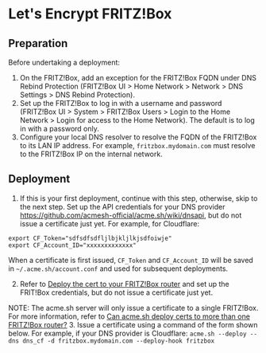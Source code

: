 # Let's Encrypt FRITZ!Box
## Preparation
Before undertaking a deployment:
1. On the FRITZ!Box, add an exception for the FRITZ!Box FQDN under DNS Rebind Protection (FRITZ!Box UI > Home Network > Network > DNS Settings > DNS Rebind Protection).
2. Set up the FRITZ!Box to log in with a username and password (FRITZ!Box UI > System > FRITZ!Box Users > Login to the Home Network > Login for access to the Home Network). The default is to log in with a password only.
3. Configure your local DNS resolver to resolve the FQDN of the FRITZ!Box to its LAN IP address. For example, `fritzbox.mydomain.com` must resolve to the FRITZ!Box IP on the internal network.

## Deployment
1. If this is your first deployment, continue with this step, otherwise, skip to the next step. Set up the API credentials for your DNS provider https://github.com/acmesh-official/acme.sh/wiki/dnsapi, but do not issue a certificate just yet. For example, for Cloudflare:
```
export CF_Token="sdfsdfsdfljlbjkljlkjsdfoiwje"
export CF_Account_ID="xxxxxxxxxxxxx"
```
When a certificate is first issued, `CF_Token` and `CF_Account_ID` will be saved in `~/.acme.sh/account.conf` and used for subsequent deployments.

2. Refer to [Deploy the cert to your FRITZ!Box router](https://github.com/acmesh-official/acme.sh/wiki/deployhooks#8-deploy-the-cert-to-your-fritzbox-router) and set up the FRIT!Box credentials, but do not issue a certificate just yet.

NOTE: The acme.sh server will only issue a certificate to a single FRITZ!Box. For more information, refer to [Can acme.sh deploy certs to more than one FRITZ!Box router?](https://community.letsencrypt.org/t/can-acme-sh-deploy-certs-to-more-than-one-fritz-box-router/137854) 
3. Issue a certificate using a command of the form shown below. For example, if your DNS provider is Cloudflare:
`acme.sh --deploy --dns dns_cf -d fritzbox.mydomain.com --deploy-hook fritzbox`
